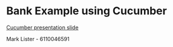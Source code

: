 # Bank Example using Cucumber

[Cucumber presentation slide](https://github.com/ladyusa/cucumber-atm/blob/master/cucumber.pdf)

Mark Lister - 6110046591
